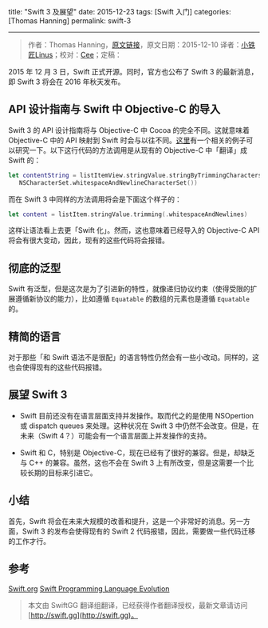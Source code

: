 title: "Swift 3 及展望"
date: 2015-12-23
tags: [Swift 入门]
categories: [Thomas Hanning]
permalink: swift-3

---
> 作者：Thomas Hanning，[原文链接](http://www.thomashanning.com/swift-3/)，原文日期：2015-12-10
> 译者：[小铁匠Linus](http://weibo.com/linusling)；校对：[Cee](https://github.com/Cee)；定稿：[](undefined)
  







<!--此处开始正文-->

2015 年 12 月 3 日，Swift 正式开源。同时，官方也公布了 Swift 3 的最新消息，即 Swift 3 将会在 2016 年秋天发布。

<!--more-->

## API 设计指南与 Swift 中 Objective-C 的导入

Swift 3 的 API 设计指南将与 Objective-C 中 Cocoa 的完全不同。这就意味着 Objective-C 中的 API 映射到 Swift 时会与以往不同。[这里](https://github.com/apple/swift-evolution/blob/master/proposals/0005-objective-c-name-translation.md)有一个相关的例子可以研究一下。以下这行代码的方法调用是从现有的 Objective-C 中「翻译」成 Swift 的：

```swift
let contentString = listItemView.stringValue.stringByTrimmingCharactersInSet(
   NSCharacterSet.whitespaceAndNewlineCharacterSet())
```

而在 Swift 3 中同样的方法调用将会是下面这个样子的：

```swift
let content = listItem.stringValue.trimming(.whitespaceAndNewlines)
```

这样让语法看上去更「Swift 化」。然而，这也意味着已经导入的 Objective-C API 将会有很大变动，因此，现有的这些代码将会报错。

## 彻底的泛型

Swift 有泛型，但是这次是为了引进新的特性，就像递归协议约束（使得受限的扩展遵循新协议的能力），比如遵循 `Equatable` 的数组的元素也是遵循 `Equatable` 的。

## 精简的语言

对于那些「和 Swift 语法不是很配」的语言特性仍然会有一些小改动。同样的，这也会使得现有的这些代码报错。

## 展望 Swift 3

* Swift 目前还没有在语言层面支持并发操作。取而代之的是使用 NSOpertion 或 dispatch queues 来处理。这种状况在 Swift 3 中仍然不会改变。但是，在未来（Swift 4？）可能会有一个语言层面上并发操作的支持。

* Swift 和 C，特别是 Objective-C，现在已经有了很好的兼容。但是，却缺乏与 C++ 的兼容。虽然，这也不会在 Swift 3 上有所改变，但是这需要一个比较长期的目标来引进它。

## 小结

首先，Swift 将会在未来大规模的改善和提升，这是一个非常好的消息。另一方面，Swift 3 的发布会使得现有的 Swift 2 代码报错，因此，需要做一些代码迁移的工作才行。

## 参考

[Swift.org](http://swift.org/)
[Swift Programming Language Evolution](https://github.com/apple/swift-evolution)
> 本文由 SwiftGG 翻译组翻译，已经获得作者翻译授权，最新文章请访问 [http://swift.gg](http://swift.gg)。